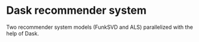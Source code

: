 # Dask recommender system
Two recommender system models (FunkSVD and ALS) parallelized with the help of Dask.
